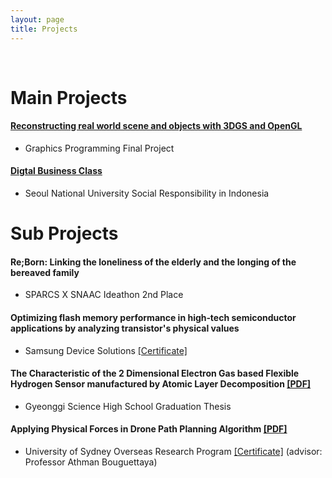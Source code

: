 ```yaml
---
layout: page
title: Projects
---
```


<br/>


# Main Projects

#### [Reconstructing real world scene and objects with 3DGS and OpenGL](https://junggyubae.github.io/2024-11-11-Scene-Reconstruction/)
- Graphics Programming Final Project

#### [Digtal Business Class](https://junggyubae.github.io/2024-01-21-Digital-Business-Class/)
- Seoul National University Social Responsibility in Indonesia




# Sub Projects

#### Re;Born: Linking the loneliness of the elderly and the longing of the bereaved family
- SPARCS X SNAAC Ideathon 2nd Place

#### Optimizing flash memory performance in high‑tech semiconductor applications by analyzing transistor's physical values
- Samsung Device Solutions <a href="https://drive.google.com/file/d/1DnGhEbBlsTJhAC3G8MKftG_JA1xqZm9i/view?usp=sharing" download>[Certificate]</a>

#### The Characteristic of the 2 Dimensional Electron Gas based Flexible Hydrogen Sensor manufactured by Atomic Layer Decomposition <a href="https://drive.google.com/file/d/1sR_xCUWq74pNCce1qWdetUrjWQPuZuLW/view?usp=share_link" download>[PDF]</a>
- Gyeonggi Science High School Graduation Thesis

#### Applying Physical Forces in Drone Path Planning Algorithm <a href="https://drive.google.com/file/d/1-J7v7PtBxNPTUMNGDLeTlaVbDmOPPpzw/view?usp=sharing" download>[PDF]</a>
- University of Sydney Overseas Research Program <a href="https://drive.google.com/file/d/1XCD0daMBqqk1DOY4T0gHQpcPecALmOX5/view?usp=sharing" download>[Certificate]</a> (advisor: Professor Athman Bouguettaya) 


<br/>
